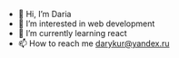 - 👋 Hi, I’m Daria
- 👀 I’m interested in web development
- 🌱 I’m currently learning react 
- 📫 How to reach me darykur@yandex.ru

<!---
darykur/darykur is a ✨ special ✨ repository because its `README.md` (this file) appears on your GitHub profile.
You can click the Preview link to take a look at your changes.
--->
